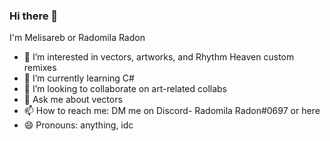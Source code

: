 ### Hi there 👋
I'm Melisareb or Radomila Radon

- 👀 I’m interested in vectors, artworks, and Rhythm Heaven custom remixes
- 🌱 I’m currently learning C#
- 👯 I’m looking to collaborate on art-related collabs
- 💬 Ask me about vectors
- 📫 How to reach me: DM me on Discord- Radomila Radon#0697 or here
- 😄 Pronouns: anything, idc

<!--
**Melisareb/Melisareb** is a ✨ _special_ ✨ repository because its `README.md` (this file) appears on your GitHub profile.
-->
